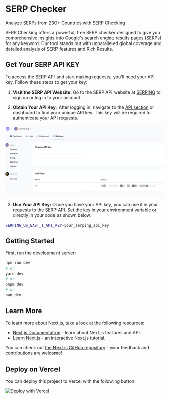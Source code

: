 # SERP Checker

Analyze SERPs from 230+ Countries with SERP Checking

SERP Checking offers a powerful, free SERP checker designed to give you comprehensive insights into Google's search engine results pages (SERPs) for any keyword. Our tool stands out with unparalleled global coverage and detailed analysis of SERP features and Rich Results.

## Get Your SERP API KEY

To access the SERP API and start making requests, you'll need your API key. Follow these steps to get your key:

1. **Visit the SERP API Website:**
   Go to the SERP API website at [SERPING](https://www.serp.ing/) to sign up or log in to your account.

2. **Obtain Your API Key:**
   After logging in, navigate to the [API section](https://www.serp.ing/app/settings/team/tokens) or dashboard to find your unique API key. This key will be required to authenticate your API requests.


![Get SERPING API KEY](public/apiKey.png)

3. **Use Your API Key:**
   Once you have your API key, you can use it in your requests to the SERP API. Set the key in your environment variable or directly in your code as shown below:


```sh
SERPING_US_EAST_1_API_KEY=your_serping_api_key
```

## Getting Started

First, run the development server:

```bash
npm run dev
# or
yarn dev
# or
pnpm dev
# or
bun dev
```

## Learn More

To learn more about Next.js, take a look at the following resources:

- [Next.js Documentation](https://nextjs.org/docs) - learn about Next.js features and API.
- [Learn Next.js](https://nextjs.org/learn) - an interactive Next.js tutorial.

You can check out [the Next.js GitHub repository](https://github.com/vercel/next.js/) - your feedback and contributions are welcome!

## Deploy on Vercel

You can deploy this project to Vercel with the following button:

[![Deploy with Vercel](https://vercel.com/button)](https://vercel.com/import/project?template=https://github.com/serping/serp-checker)
